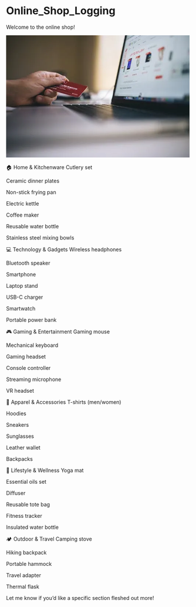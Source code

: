 # Online_Shop_Logging
Welcome to the online shop!

![Alt text](https://github.com/Joshualeo257/Online_Shop_Logging/blob/main/Online%20shopp.webp)

🏠 Home & Kitchenware
Cutlery set

Ceramic dinner plates

Non-stick frying pan

Electric kettle

Coffee maker

Reusable water bottle

Stainless steel mixing bowls

💻 Technology & Gadgets
Wireless headphones

Bluetooth speaker

Smartphone

Laptop stand

USB-C charger

Smartwatch

Portable power bank

🎮 Gaming & Entertainment
Gaming mouse

Mechanical keyboard

Gaming headset

Console controller

Streaming microphone

VR headset

👕 Apparel & Accessories
T-shirts (men/women)

Hoodies

Sneakers

Sunglasses

Leather wallet

Backpacks

🌿 Lifestyle & Wellness
Yoga mat

Essential oils set

Diffuser

Reusable tote bag

Fitness tracker

Insulated water bottle

🏕️ Outdoor & Travel
Camping stove

Hiking backpack

Portable hammock

Travel adapter

Thermal flask

Let me know if you’d like a specific section fleshed out more!
